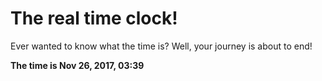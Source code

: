# The real time clock!

Ever wanted to know what the time is? Well, your journey is about to end!

**The time is Nov 26, 2017, 03:39**